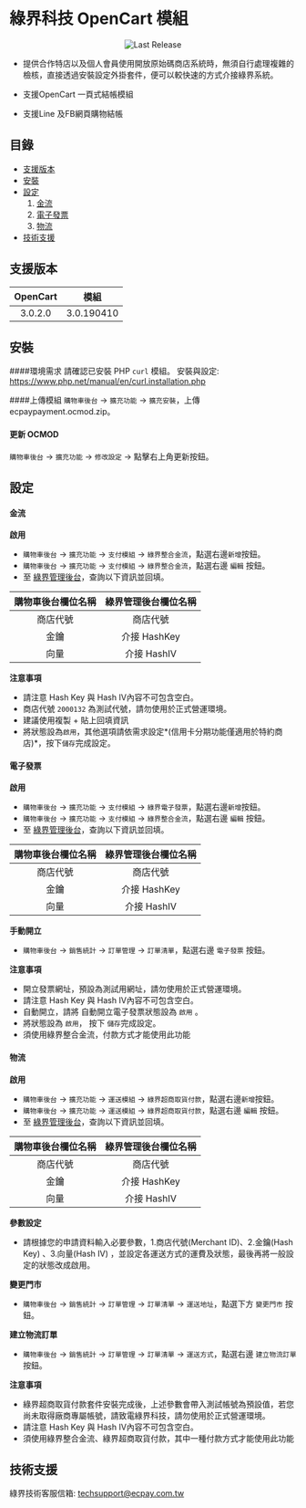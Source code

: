 綠界科技 OpenCart 模組
===============
<p align="center">
<img src="https://img.shields.io/github/release/ECPay/OpenCart3.0.svg" alt="Last Release">
</p>

* 提供合作特店以及個人會員使用開放原始碼商店系統時，無須自行處理複雜的檢核，直接透過安裝設定外掛套件，便可以較快速的方式介接綠界系統。

* 支援OpenCart 一頁式結帳模組

* 支援Line 及FB網頁購物結帳


目錄
-----------------
* [支援版本](#支援版本)
* [安裝](#安裝)
* [設定](#設定)
	1. [金流](#金流)
	2. [電子發票](#電子發票)
	3. [物流](#物流)
* [技術支援](#技術支援)



支援版本
-----------------
| OpenCart  | 模組 |
| :---------: | :----------: |
|  3.0.2.0 | 3.0.190410 |
 

安裝
-----------------
####環境需求
請確認已安裝 PHP `curl` 模組。
安裝與設定: https://www.php.net/manual/en/curl.installation.php

####上傳模組
`購物車後台` -> `擴充功能` -> `擴充安裝`，上傳 ecpaypayment.ocmod.zip。

#### 更新 OCMOD
`購物車後台` -> `擴充功能` -> `修改設定` -> 點擊右上角更新按鈕。

設定
-----------------

#### 金流

**啟用**
- `購物車後台` -> `擴充功能` -> `支付模組` -> `綠界整合金流`，點選右邊`新增`按鈕。
- `購物車後台` -> `擴充功能` -> `支付模組` -> `綠界整合金流`，點選右邊 `編輯` 按鈕。
- 至 [綠界管理後台](https://vendor.ecpay.com.tw/)，查詢以下資訊並回填。

|  購物車後台欄位名稱 | 綠界管理後台欄位名稱  |
| :------------: | :------------: |
|  商店代號 | 商店代號 |
|  金鑰 |  介接 HashKey |
|  向量 |  介接 HashIV |

**注意事項**
- 請注意 Hash Key 與 Hash IV內容不可包含空白。
- 商店代號 `2000132` 為測試代號，請勿使用於正式營運環境。
- 建議使用複製 + 貼上回填資訊
- 將狀態設為`啟用`，其他選項請依需求設定*(信用卡分期功能僅適用於特約商店)*，按下`儲存`完成設定。

#### 電子發票
**啟用**
- `購物車後台` -> `擴充功能` -> `支付模組` -> `綠界電子發票`，點選右邊`新增`按鈕。
- `購物車後台` -> `擴充功能` -> `支付模組` -> `綠界整合金流`，點選右邊 `編輯` 按鈕。
- 至 [綠界管理後台](https://vendor.ecpay.com.tw/)，查詢以下資訊並回填。

|  購物車後台欄位名稱 | 綠界管理後台欄位名稱  |
| :------------: | :------------: |
|  商店代號 | 商店代號 |
|  金鑰 |  介接 HashKey |
|  向量 |  介接 HashIV |

**手動開立**
- `購物車後台` -> `銷售統計` -> `訂單管理` -> `訂單清單`，點選右邊 `電子發票` 按鈕。

**注意事項**
- 開立發票網址，預設為測試用網址，請勿使用於正式營運環境。
- 請注意 Hash Key 與 Hash IV內容不可包含空白。
- 自動開立，請將 自動開立電子發票狀態設為 `啟用` 。
- 將狀態設為 `啟用`， 按下 `儲存`完成設定。
- 須使用綠界整合金流，付款方式才能使用此功能

#### 物流
**啟用**
- `購物車後台` -> `擴充功能` -> `運送模組` -> `綠界超商取貨付款`，點選右邊`新增`按鈕。
- `購物車後台` -> `擴充功能` -> `運送模組` -> `綠界超商取貨付款`，點選右邊 `編輯` 按鈕。
- 至 [綠界管理後台](https://vendor.ecpay.com.tw/)，查詢以下資訊並回填。

|  購物車後台欄位名稱 | 綠界管理後台欄位名稱  |
| :------------: | :------------: |
|  商店代號 | 商店代號 |
|  金鑰 |  介接 HashKey |
|  向量 |  介接 HashIV |

**參數設定**
- 請根據您的申請資料輸入必要參數，1.商店代號(Merchant ID)、2.金鑰(Hash Key) 、3.向量(Hash IV) ，並設定各運送方式的運費及狀態，最後再將一般設定的狀態改成啟用。

**變更門市**
- `購物車後台` -> `銷售統計` -> `訂單管理` -> `訂單清單` -> `運送地址`，點選下方 `變更門市` 按鈕。

**建立物流訂單**
- `購物車後台` -> `銷售統計` -> `訂單管理` -> `訂單清單` -> `運送方式`，點選右邊 `建立物流訂單` 按鈕。

**注意事項**
- 綠界超商取貨付款套件安裝完成後，上述參數會帶入測試帳號為預設值，若您尚未取得廠商專屬帳號，請致電綠界科技，請勿使用於正式營運環境。
- 請注意 Hash Key 與 Hash IV內容不可包含空白。
- 須使用綠界整合金流、綠界超商取貨付款，其中一種付款方式才能使用此功能

技術支援
-----------------
綠界技術客服信箱: techsupport@ecpay.com.tw
